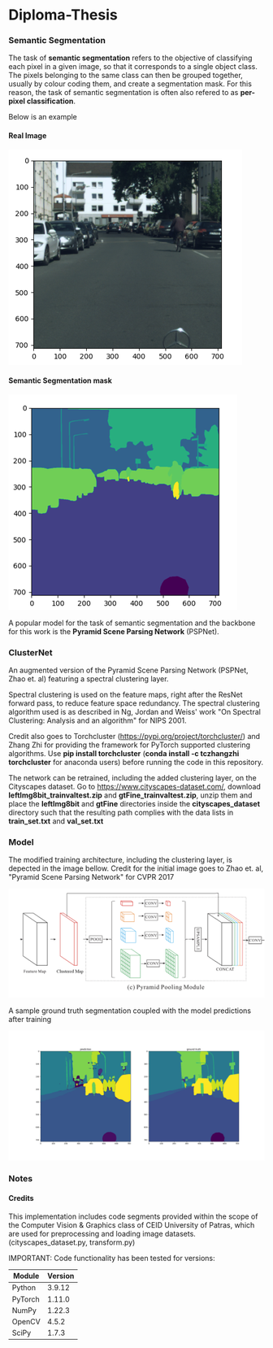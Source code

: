 # Diploma-Thesis
### Semantic Segmentation
The task of **semantic segmentation** refers to the objective of classifying each pixel in a given image, so that it corresponds to a single object class.
The pixels belonging to the same class can then be grouped together, usually by colour coding them, and create a segmentation mask.
For this reason, the task of semantic segmentation is often also refered to as **per-pixel classification**.

Below is an example

#### Real Image
![real_img](/assets/img.png)

#### Semantic Segmentation mask
![ground_truth_seg](/assets/gt_img.png)

A popular model for the task of semantic segmentation and the backbone for this work is the **Pyramid Scene Parsing Network** (PSPNet).

### ClusterNet
An augmented version of the Pyramid Scene Parsing Network (PSPNet, Zhao et. al) featuring a spectral clustering layer.

 Spectral clustering is used on the feature maps, right after the ResNet forward pass, to reduce feature space redundancy.
 The spectral clustering algorithm used is as described in Ng, Jordan and Weiss' work "On Spectral Clustering: Analysis and an algorithm" for NIPS 2001.

 Credit also goes to Torchcluster (https://pypi.org/project/torchcluster/) and Zhang Zhi for providing the framework for PyTorch supported clustering algorithms.
 Use **pip install torchcluster** (**conda install -c tczhangzhi torchcluster** for anaconda users) before running the code in this repository.

 The network can be retrained, including the added clustering layer, on the Cityscapes dataset.
 Go to https://www.cityscapes-dataset.com/, download **leftImg8bit_trainvaltest.zip** and **gtFine_trainvaltest.zip**, unzip them and
 place the **leftImg8bit** and **gtFine** directories inside the **cityscapes_dataset** directory such that the resulting path complies with the data lists in **train_set.txt** and **val_set.txt**
 
### Model
The modified training architecture, including the clustering layer, is depected in the image bellow. 
Credit for the initial image goes to Zhao et. al, "Pyramid Scene Parsing Network" for CVPR 2017 

![clusternet_arch](/assets/clusternet_arch.png)

A sample ground truth segmentation coupled with the model predictions after training

![sample_result](/assets/pretrained_clustering_concat_feat_40clusters.png)

### Notes
#### Credits
This implementation includes code segments provided within the scope of the Computer Vision & Graphics class of CEID University of Patras,
which are used for preprocessing and loading image datasets. (cityscapes_dataset.py, transform.py)

IMPORTANT: Code functionality has been tested for versions:

| Module | Version |
| ------------- | ------------- |
| Python  | 3.9.12  |
| PyTorch  | 1.11.0  |
| NumPy  | 1.22.3  |
| OpenCV  | 4.5.2 |
| SciPy  | 1.7.3  |